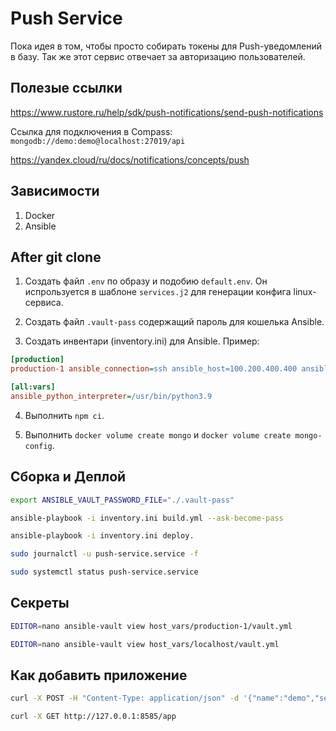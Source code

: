 # Push Service

Пока идея в том, чтобы просто собирать токены для Push-уведомлений в базу.
Так же этот сервис отвечает за авторизацию пользователей.

## Полезые ссылки

https://www.rustore.ru/help/sdk/push-notifications/send-push-notifications

Ссылка для подключения в Compass: `mongodb://demo:demo@localhost:27019/api`

https://yandex.cloud/ru/docs/notifications/concepts/push

## Зависимости

1. Docker
2. Ansible

## After git clone

1. Создать файл `.env` по образу и подобию `default.env`. Он испрользуется в шаблоне `services.j2` для генерации конфига linux-сервиса.

2. Создать файл `.vault-pass` содержащий пароль для кошелька Ansible.

3. Создать инвентари (inventory.ini) для Ansible. Пример:

```ini
[production]
production-1 ansible_connection=ssh ansible_host=100.200.400.400 ansible_user=username

[all:vars]
ansible_python_interpreter=/usr/bin/python3.9
```

4. Выполнить `npm ci`.

5. Выполнить `docker volume create mongo` и `docker volume create mongo-config`.

## Сборка и Деплой

```bash
export ANSIBLE_VAULT_PASSWORD_FILE="./.vault-pass"

ansible-playbook -i inventory.ini build.yml --ask-become-pass

ansible-playbook -i inventory.ini deploy.

sudo journalctl -u push-service.service -f

sudo systemctl status push-service.service
```

## Секреты

```bash
EDITOR=nano ansible-vault view host_vars/production-1/vault.yml

EDITOR=nano ansible-vault view host_vars/localhost/vault.yml
```

## Как добавить приложение

```bash
curl -X POST -H "Content-Type: application/json" -d '{"name":"demo","secret":"demo"}' http://127.0.0.1:8585/app

curl -X GET http://127.0.0.1:8585/app
```
